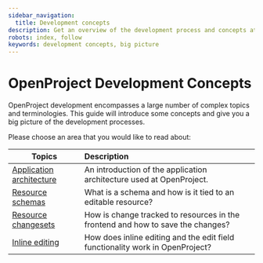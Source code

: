 ```yaml
---
sidebar_navigation:
  title: Development concepts
description: Get an overview of the development process and concepts at OpenProject
robots: index, follow
keywords: development concepts, big picture
---
```


# OpenProject Development Concepts

OpenProject development encompasses a large number of complex topics and terminologies.
This guide will introduce some concepts and give you a big picture of the development processes.

Please choose an area that you would like to read about:

| Topics                                        | Description                                                                   |
| --------------------------------------------- | :---------------------------------------------------------------------------- |
| [Application architecture](application-architecture)      | An introduction of the application architecture used at OpenProject. |
| [Resource schemas](resource-schemas)          | What is a schema and how is it tied to an editable resource? |
| [Resource changesets](resource-changesets)    | How is change tracked to resources in the frontend and how to save the changes? |
| [Inline editing](inline-editing)              | How does inline editing and the edit field functionality work in OpenProject? |



